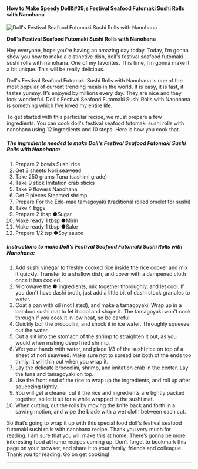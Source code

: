             

#### How to Make Speedy Doll&amp;#39;s Festival Seafood Futomaki Sushi Rolls with Nanohana

![Doll's Festival Seafood Futomaki Sushi Rolls with Nanohana](https://img-global.cpcdn.com/recipes/6680208519200768/751x532cq70/dolls-festival-seafood-futomaki-sushi-rolls-with-nanohana-recipe-main-photo.jpg)

**Doll's Festival Seafood Futomaki Sushi Rolls with Nanohana**

Hey everyone, hope you’re having an amazing day today. Today, I’m gonna show you how to make a distinctive dish, doll's festival seafood futomaki sushi rolls with nanohana. One of my favorites. This time, I’m gonna make it a bit unique. This will be really delicious.

Doll's Festival Seafood Futomaki Sushi Rolls with Nanohana is one of the most popular of current trending meals in the world. It is easy, it is fast, it tastes yummy. It’s enjoyed by millions every day. They are nice and they look wonderful. Doll's Festival Seafood Futomaki Sushi Rolls with Nanohana is something which I’ve loved my entire life.

To get started with this particular recipe, we must prepare a few ingredients. You can cook doll's festival seafood futomaki sushi rolls with nanohana using 12 ingredients and 10 steps. Here is how you cook that.

##### The ingredients needed to make Doll's Festival Seafood Futomaki Sushi Rolls with Nanohana:

1.  Prepare 2 bowls Sushi rice
2.  Get 3 sheets Nori seaweed
3.  Take 250 grams Tuna (sashimi grade)
4.  Take 9 stick Imitation crab sticks
5.  Take 9 flowers Nanohana
6.  Get 9 pieces Steamed shrimp
7.  Prepare For the Edo-mae tamagoyaki (traditional rolled omelet for sushi)
8.  Take 4 Eggs
9.  Prepare 2 tbsp ●Sugar
10.  Make ready 1 tbsp ●Mirin
11.  Make ready 1 tbsp ●Sake
12.  Prepare 1/2 tsp ●Soy sauce

##### Instructions to make Doll's Festival Seafood Futomaki Sushi Rolls with Nanohana:

1.  Add sushi vinegar to freshly cooked rice inside the rice cooker and mix it quickly. Transfer to a shallow dish, and cover with a dampened cloth once it has cooled.
2.  Microwave the ● ingredients, mix together thoroughly, and let cool. If you don't have dashi broth, just add a little bit of dashi stock granules to water.
3.  Coat a pan with oil (not listed), and make a tamagoyaki. Wrap up in a bamboo sushi mat to let it cool and shape it. The tamagoyaki won't cook through if you cook it in low heat, so be careful.
4.  Quickly boil the broccolini, and shock it in ice water. Throughly squeeze out the water.
5.  Cut a slit into the stomach of the shrimp to straighten it out, as you would when making deep fried shrimp.
6.  Wet your hands with water, and place 1/3 of the sushi rice on top of a sheet of nori seaweed. Make sure not to spread out both of the ends too thinly. It will thin out when you wrap it.
7.  Lay the delicate broccolini, shrimp, and imitation crab in the center. Lay the tuna and tamagoyaki on top.
8.  Use the front end of the rice to wrap up the ingredients, and roll up after squeezing tightly.
9.  You will get a cleaner cut if the rice and ingredients are tightly packed together, so let it sit for a while wrapped in the sushi mat.
10.  When cutting, cut the rolls by moving the knife back and forth in a sawing motion, and wipe the blade with a wet cloth between each cut.

So that’s going to wrap it up with this special food doll's festival seafood futomaki sushi rolls with nanohana recipe. Thank you very much for reading. I am sure that you will make this at home. There’s gonna be more interesting food at home recipes coming up. Don’t forget to bookmark this page on your browser, and share it to your family, friends and colleague. Thank you for reading. Go on get cooking!

* * *